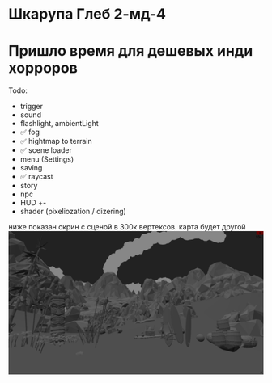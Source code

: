 # Шкарупа Глеб 2-мд-4

# Пришло время для дешевых инди хорроров

Todo: 
- trigger
- sound
- flashlight, ambientLight
- ✅ fog
- ✅ hightmap to terrain
- ✅ scene loader
- menu (Settings)
- saving
- ✅ raycast
- story
- npc
- HUD +-
- shader (pixeliozation / dizering)

ниже показан скрин с сценой в 300к вертексов. карта будет другой
![My Image](python_3shu4b6OpF.png)

